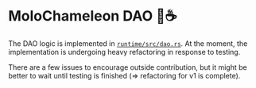 # MoloChameleon DAO 🐸☕️

The DAO logic is implemented in [`runtime/src/dao.rs`](./runtime/src/dao.rs). At the moment, the implementation is undergoing heavy refactoring in response to testing.

There are a few issues to encourage outside contribution, but it might be better to wait until testing is finished (=> refactoring for v1 is complete).